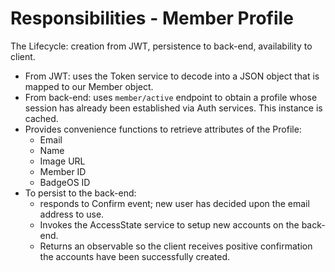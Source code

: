 # Responsibilities - Member Profile
The Lifecycle: creation from JWT, persistence to back-end, availability to client.
- From JWT: uses the Token service to decode into a JSON object that is 
mapped to our Member object.
- From back-end: uses `member/active` endpoint to obtain a profile whose session has
already been established via Auth services. This instance is cached.
- Provides convenience functions to retrieve attributes of the Profile:
  - Email
  - Name
  - Image URL
  - Member ID
  - BadgeOS ID
- To persist to the back-end:
  - responds to Confirm event; new user has decided upon the email address to use.
  - Invokes the AccessState service to setup new accounts on the back-end.
  - Returns an observable so the client receives positive confirmation the accounts
  have been successfully created.
